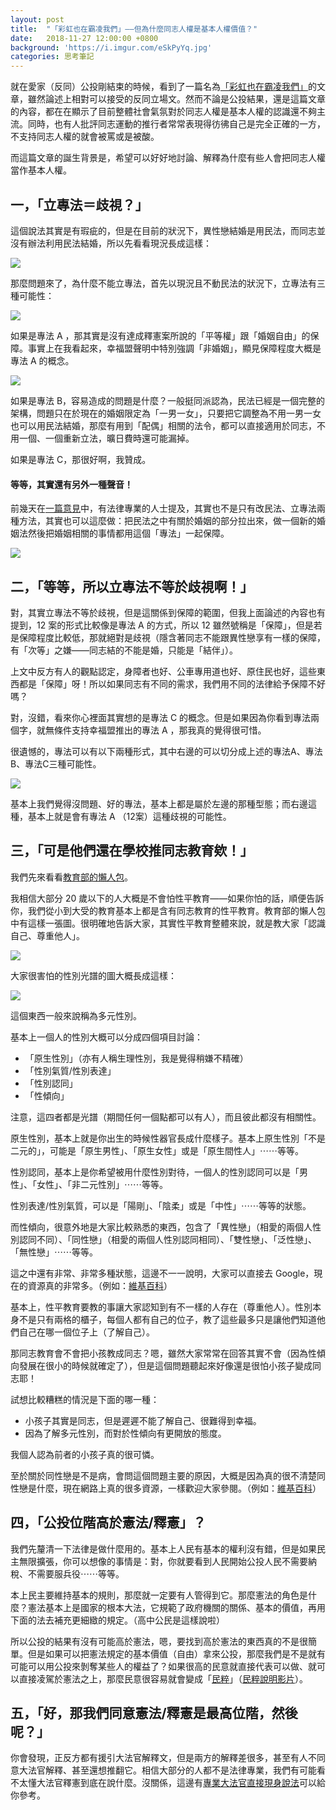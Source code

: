 ```yaml
---
layout: post
title:  "「彩虹也在霸凌我們」——但為什麼同志人權是基本人權價值？"
date:   2018-11-27 12:00:00 +0800
background: 'https://i.imgur.com/eSkPyYq.jpg'
categories: 思考筆記
---
```


就在愛家（反同）公投剛結束的時候，看到了一篇名為[「彩虹也在霸凌我們」](https://www.dcard.tw/f/mood/p/230143250?ref=ios&fbclid=IwAR3TrVBIQJUEgaZl8p8EdoHjXv-3Hyi3Ht5e7qfexd1J7qB7-NUIE9JGwmc)的文章，雖然論述上相對可以接受的反同立場文。然而不論是公投結果，還是這篇文章的內容，都在在顯示了目前整體社會氣氛對於同志人權是基本人權的認識還不夠主流。同時，也有人批評同志運動的推行者常常表現得彷彿自己是完全正確的一方，不支持同志人權的就會被罵或是被酸。

而這篇文章的誕生背景是，希望可以好好地討論、解釋為什麼有些人會把同志人權當作基本人權。

## 一，「立專法＝歧視？」

這個說法其實是有瑕疵的，但是在目前的狀況下，異性戀結婚是用民法，而同志並沒有辦法利用民法結婚，所以先看看現況長成這樣：

![](https://i.imgur.com/Ox5TtTU.png)

那麼問題來了，為什麼不能立專法，首先以現況且不動民法的狀況下，立專法有三種可能性：

![](https://i.imgur.com/Vmx0JMK.png)

如果是專法 A ，那其實是沒有達成釋憲案所說的「平等權」跟「婚姻自由」的保障。事實上在我看起來，幸福盟聲明中特別強調「非婚姻」，顯見保障程度大概是專法 A 的概念。

![](https://i.imgur.com/FKEGW4k.png)

如果是專法 B，容易造成的問題是什麼？一般挺同派認為，民法已經是一個完整的架構，問題只在於現在的婚姻限定為「一男一女」，只要把它調整為不用一男一女也可以用民法結婚，那麼有用到「配偶」相關的法令，都可以直接適用於同志，不用一個、一個重新立法，曠日費時還可能漏掉。

如果是專法 C，那很好啊，我贊成。

#### 等等，其實還有另外一種聲音！

前幾天在[一篇意見](https://www.chinatimes.com/newspapers/20181126000665-260109)中，有法律專業的人士提及，其實也不是只有改民法、立專法兩種方法，其實也可以這麼做：把民法之中有關於婚姻的部分拉出來，做一個新的婚姻法然後把婚姻相關的事情都用這個「專法」一起保障。

![](https://i.imgur.com/jWdPXkR.png)

## 二，「等等，所以立專法不等於歧視啊！」

對，其實立專法不等於歧視，但是這關係到保障的範圍，但我上面論述的內容也有提到，12  案的形式比較像是專法 A 的方式，所以 12  雖然號稱是「保障」，但是若是保障程度比較低，那就絕對是歧視（隱含著同志不能跟異性戀享有一樣的保障，有「次等」之嫌——同志結的不能是婚，只能是「結伴」）。

上文中反方有人的觀點認定，身障者也好、公車專用道也好、原住民也好，這些東西都是「保障」呀！所以如果同志有不同的需求，我們用不同的法律給予保障不好嗎？

對，沒錯，看來你心裡面其實想的是專法 C 的概念。但是如果因為你看到專法兩個字，就無條件支持幸福盟推出的專法 A ，那我真的覺得很可惜。

很遺憾的，專法可以有以下兩種形式，其中右邊的可以切分成上述的專法A、專法B、專法C三種可能性。

![](https://i.imgur.com/7tJvaju.png)

基本上我們覺得沒問題、好的專法，基本上都是屬於左邊的那種型態；而右邊這種，基本上就是會有專法 A （12案）這種歧視的可能性。

## 三，「可是他們還在學校推同志教育欸！」

我們先來看看[教育部的懶人包](https://www.gender.edu.tw/web/upload/news/%E6%95%99%E8%82%B2%E9%83%A8%E6%80%A7%E5%88%A5%E5%B9%B3%E7%AD%89%E6%95%99%E8%82%B2%E8%AA%B2%E7%A8%8B%E6%95%99%E5%AD%B8%E8%AA%AA%E6%98%8E%E6%87%B6%E4%BA%BA%E5%8C%85.pdf?fbclid=IwAR1-xR7UxRqH-HzTKLd8kAY2Klp_DA7Ow18fuU7u7dZtET-cnGSEV5Pdj3E)。

我相信大部分 20 歲以下的人大概是不會怕性平教育——如果你怕的話，順便告訴你，我們從小到大受的教育基本上都是含有同志教育的性平教育。教育部的懶人包中有這樣一張圖。很明確地告訴大家，其實性平教育整體來說，就是教大家「認識自己、尊重他人」。

![](https://i.imgur.com/MzbRR5g.png)

大家很害怕的性別光譜的圖大概長成這樣：

![](https://i.imgur.com/7KXomDZ.png)

這個東西一般來說稱為多元性別。

基本上一個人的性別大概可以分成四個項目討論：

* 「原生性別」（亦有人稱生理性別，我是覺得稍嫌不精確）
* 「性別氣質/性別表達」
* 「性別認同」
* 「性傾向」

注意，這四者都是光譜（期間任何一個點都可以有人），而且彼此都沒有相關性。

原生性別，基本上就是你出生的時候性器官長成什麼樣子。基本上原生性別「不是二元的」，可能是「原生男性」、「原生女性」或是「原生間性人」⋯⋯等等。

性別認同，基本上是你希望被用什麼性別對待，一個人的性別認同可以是「男性」、「女性」、「非二元性別」⋯⋯等等。

性別表達/性別氣質，可以是「陽剛」、「陰柔」或是「中性」⋯⋯等等的狀態。

而性傾向，很意外地是大家比較熟悉的東西，包含了「異性戀」（相愛的兩個人性別認同不同）、「同性戀」（相愛的兩個人性別認同相同）、「雙性戀」、「泛性戀」、「無性戀」⋯⋯等等。

這之中還有非常、非常多種狀態，這邊不一一說明，大家可以直接去  Google，現在的資源真的非常多。（例如：[維基百科](https://zh.wikipedia.org/zh-tw/性取向)）

基本上，性平教育要教的事讓大家認知到有不一樣的人存在（尊重他人）。性別本身不是只有兩格的櫃子，每個人都有自己的位子，教了這些最多只是讓他們知道他們自己在哪一個位子上（了解自己）。

那同志教育會不會把小孩教成同志？嗯，雖然大家常常在回答其實不會（因為性傾向發展在很小的時候就確定了），但是這個問題聽起來好像還是很怕小孩子變成同志耶！

試想比較糟糕的情況是下面的哪一種：

* 小孩子其實是同志，但是遲遲不能了解自己、很難得到幸福。
* 因為了解多元性別，而對於性傾向有更開放的態度。

我個人認為前者的小孩子真的很可憐。

至於關於同性戀是不是病，會問這個問題主要的原因，大概是因為真的很不清楚同性戀是什麼，現在網路上真的很多資源，一樣歡迎大家參閱。（例如：[維基百科](https://zh.wikipedia.org/wiki/同性戀)）

## 四，「公投位階高於憲法/釋憲」？

我們先釐清一下法律是做什麼用的。基本上人民有基本的權利沒有錯，但是如果民主無限擴張，你可以想像的事情是：對，你就要看到人民開始公投人民不需要納稅、不需要服兵役⋯⋯等等。

本上民主要維持基本的規則，那麼就一定要有人管得到它。那麼憲法的角色是什麼？憲法基本上是國家的根本大法，它規範了政府機關的關係、基本的價值，再用下面的法去補充更細緻的規定。（高中公民是這樣說啦）

所以公投的結果有沒有可能高於憲法，嗯，要找到高於憲法的東西真的不是很簡單。但是如果可以把憲法規定的基本價值（自由）拿來公投，那麼我們是不是就有可能可以用公投來剝奪某些人的權益了？如果很高的民意就直接代表可以做、就可以直接凌駕於憲法之上，那麼民意很容易就會變成「[民粹](https://zh.wikipedia.org/wiki/民粹主義)」（[民粹說明影片](https://www.youtube.com/watch?v=XhgnrmVKF54)）。

## 五，「好，那我們同意憲法/釋憲是最高位階，然後呢？」

你會發現，正反方都有援引大法官解釋文，但是兩方的解釋差很多，甚至有人不同意大法官解釋、甚至還想推翻它。相信大部分的人都不是法律專業，我們有可能看不太懂大法官釋憲到底在說什麼。沒關係，這邊有[專業大法官直接現身說法](https://youtu.be/hS4S3obhG48)可以給你參考。